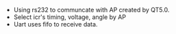 * Using rs232 to communcate with AP created by QT5.0.
* Select icr's timing, voltage, angle by AP
* Uart uses fifo to receive data.
